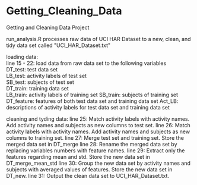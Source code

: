 # Getting_Cleaning_Data
Getting and Cleaning Data Project

run_analysis.R processes raw data of UCI HAR Dataset to a new, clean, and tidy data set called "UCI_HAR_Dataset.txt"  

loading data:  
line 15 - 22: load data from raw data set to the following variables  
DT_test: test data set  
LB_test: activity labels of test set  
SB_test: subjects of test set  
DT_train: training data set  
LB_train: activity labels of training set
SB_train: subjects of training set
DT_feature: features of both test data set and training data set
Act_LB: descriptions of activity labels for test data set and training data set

cleaning and tyding data:
line 25: Match activity labels with activity names. Add activity names and subjects as new columns to test set.
line 26: Match activity labels with activity names. Add activity names and subjects as new columns to training set.
line 27: Merge test set and training set. Store the merged data set in DT_merge 
line 28: Rename the merged data set by replacing variables numbers with feature names.
line 29: Extract only the features regarding mean and std. Store the new data set in DT_merge_mean_std
line 30: Group the new data set by activity names and subjects with averaged values of features. Store the new data set in DT_new.
line 31: Output the clean data set to UCI_HAR_Dataset.txt.
